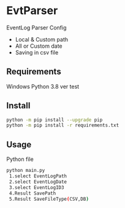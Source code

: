 # EvtParser
EventLog Parser Config
 - Local & Custom path
 - All or Custom date
 - Saving in csv file

## Requirements
Windows
Python 3.8 ver test

## Install
```bash
python -m pip install --upgrade pip
python -m pip install -r requirements.txt
```

## Usage
Python file
```bash
python main.py
 1.select EventLogPath
 2.select EventLogDate
 3.select EventLogID3
 4.Result SavePath
 5.Result SaveFileType(CSV,DB)
```